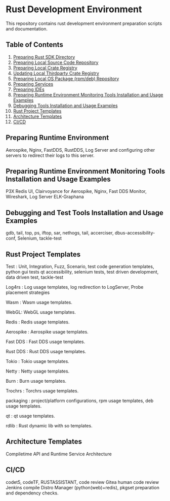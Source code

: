 # Rust Development Environment
This repository contains rust development environment preparation scripts and documentation.

## Table of Contents

1. [Preparing Rust SDK Directory](doc/01.preparing-rust-sdk-directory/)
2. [Preparing Local Source Code Repository](doc/02.preparing-local-source-code-repository/)  
2. [Preparing Local Crate Registry](doc/03.preparing-local-crate-registry/)
4. [Updating Local Thirdparty Crate Registry](doc/04.updating-local-thirdparty-crate-registry/)
5. [Preparing Local OS Package (rpm/deb) Repository](doc/05.preparing-local-package-repository/)
6. [Preparing Services](doc/06.preparing-services)
7. [Preparing IDEs](#preparing-runtime-environment)
8. [Preparing Runtime Environment Monitoring Tools Installation and Usage Examples](#Preparing-Runtime-Environment-Monitoring-Tools-Installation-and-Usage-Examples)
9. [Debugging Tools Installation and Usage Examples](#Debugging-Tools-Installation-and-Usage-Examples)
10. [Rust Project Templates](#Rust-Project-Templates)
11. [Architecture Templates](#Architecture-Templates)
12. [CI/CD](#ci-cd)


## Preparing Runtime Environment
Aerospike, Nginx, FastDDS, RustDDS, Log Server and configuring other servers to redirect their logs to  this server.

## Preparing Runtime Environment Monitoring Tools Installation and Usage Examples
P3X Redis UI, Clairvoyance for Aerospike, Nginx, Fast DDS Monitor, Wireshark, Log Server ELK-Graphana

## Debugging and Test Tools Installation and Usage Examples
gdb, tail, top, ps, iftop, sar, nethogs, tail, accerciser, dbus-accessibility-conf, Selenium, tackle-test
 
## Rust Project Templates
Test : Unit, Integration, Fuzz, Scenario, test code generation templates, python gui tests qt accessibility, selenium tests, test driven development, data driven test, tackle-test

Log4rs : Log usage templates, log redirection to LogServer, Probe placement strategies 

Wasm : Wasm usage templates.

WebGL: WebGL usage templates.

Redis : Redis usage templates.

Aerospike : Aerospike usage templates.

Fast DDS : Fast DDS usage templates.

Rust DDS : Rust DDS usage templates.

Tokio : Tokio usage templates.

Netty : Netty usage templates.

Burn : Burn usage templates.

Trochrs : Torchrs usage templates.

packaging : project/platform configurations, rpm usage templates, deb usage templates.

qt : qt usage templates.

rdlib : Rust dynamic lib with so templates.

## Architecture Templates
Compiletime API and Runtime Service Architecture 

## CI/CD
codet5, codeTF, RUSTASSISTANT,  code review
Gitea human code review
Jenkins compile
Distro Manager (python(web)+redis), pkgset preparation and dependency checks.





